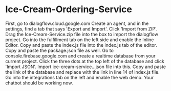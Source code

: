 # Ice-Cream-Ordering-Service
First, go to dialogflow.cloud.google.com
Create an agent, and in the settings, find a tab that says 'Export and Import'. Click 'Import from ZIP'. Drag the Ice-Cream-Service.zip file into the box to import the dialogflow project.
Go into the fulfillment tab on the left side and enable the Inline Editor. Copy and paste the index.js file into the index.js tab of the editor. Copy and paste the package.json file as well.
Go to console.firebase.google.com and create a realtime database from your current project. Click the three dots at the top left of the database and click 'Import JSON'. Import ice-cream-service...json file into this. Copy and paste the link of the database and replace with the link in line 14 of index.js file. 
Go into the integrations tab on the left and enable the web demo. Your chatbot should be working now.
